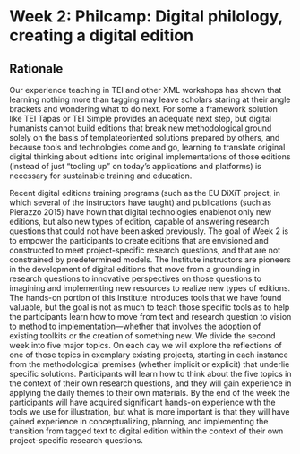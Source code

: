 # Week 2: Philcamp: Digital philology, creating a digital edition

## Rationale

Our experience teaching in TEI and other XML workshops has shown that learning nothing more than tagging may leave scholars staring at their angle brackets and wondering what to do next. For some a framework solution like TEI Tapas or TEI Simple provides an adequate next step, but digital humanists cannot build editions that break new methodological ground solely on the basis of templateoriented solutions prepared by others, and because tools and technologies come and go, learning to translate original digital thinking about editions into original implementations of those editions (instead of just “tooling up” on today’s applications and platforms) is necessary for sustainable training and education.

Recent digital editions training programs (such as the EU DiXiT project, in which several of the instructors have taught) and publications (such as Pierazzo 2015) have hown that digital technologies enablenot only new editions, but also new types of edition, capable of answering research questions that could not have been asked previously. The goal of Week 2 is to empower the participants to create editions that are envisioned and constructed to meet project-specific research questions, and that are not constrained by predetermined models. The Institute instructors are pioneers in the development of digital editions that move from a grounding in research questions to innovative perspectives on those questions to imagining and implementing new resources to realize new types of editions. The hands-on portion of this Institute introduces tools that we have found valuable, but the goal is not as much to teach those specific tools as to help the participants learn how to move from text and research question to vision to method to implementation—whether that involves the adoption of existing toolkits or the creation of something new. We divide the second week into five major topics. On each day we will explore the reflections of one of those topics in exemplary existing projects, starting in each instance from the methodological premises (whether implicit or explicit) that underlie specific solutions. Participants will learn how to think about the five topics in the context of their own research questions, and they will gain experience in applying the daily themes to their own materials. By the end of the week the participants will have acquired significant hands-on experience with the tools we use for illustration, but what is more important is that they will have gained experience in conceptualizing, planning, and implementing the transition from tagged text to digital edition within the context of their own project-specific research questions.